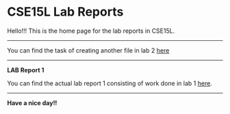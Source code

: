 # CSE15L Lab Reports

Hello!!!
This is the home page for the lab reports in CSE15L.

---

You can find the task of creating another file in lab 2 [here](https://khushijpatel.github.io/cse15l-lab-reports/file2.html)

---
**LAB Report 1**

You can find the actual lab report 1 consisting of work done in lab 1 [here](https://khushijpatel.github.io/cse15l-lab-reports/report1.html).

---

**Have a nice day!!**

